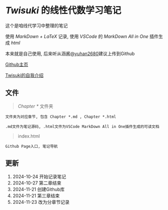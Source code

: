 # _Twisuki_ 的线性代数学习笔记

这个是咱线代学习中整理的笔记

使用 _MarkDown + LaTeX_ 记录, 使用 _VSCode_ 的 _MarkDown All in One_ 插件生成 _html_

本来就是自己使用, 后来听从涵酱[@yuhan2680](https://github.com/yuhan2680)建议上传到Github

[Github主页](https://github.com/Twisuki)

[Twisuki的自我介绍](https://twisuki.github.io)

## 文件

> _Chapter *_ 文件夹

    文件夹为对应章节, 包含 Chapter *.md , Chapter *.html

    .md文件为笔记源码, .html文件为VSCode MarkDown All in One插件生成的可读文档

> index.html

    Github Page入口, 笔记导航

## 更新

1. 2024-10-24 开始记录笔记
2. 2024-10-27 第二章结束
3. 2024-11-21 创建Github库
4. 2024-11-21 第三章结束
5. 2024-11-23 改为分章节记录


